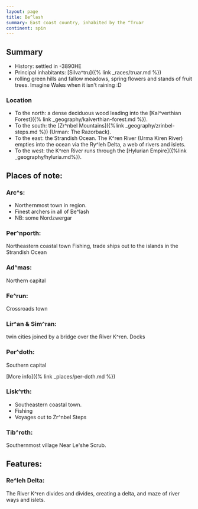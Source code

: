 ```yaml
---
layout: page
title: Be^lash
summary: East coast country, inhabited by the ^Truar
continent: spin
---
```


## Summary

- History: settled in -3890HE
- Principal inhabitants: [Silva^tru]({% link _races/truar.md %})
- rolling green hills and fallow meadows, spring flowers and stands of fruit trees. Imagine Wales when it isn't raining :D

### Location

- To the north: a dense deciduous wood leading into the [Kal^verthian Forest]({% link _geography/kalverthian-forest.md %}). 
- To the south: the [Zr^nbel Mountains]({%link _geography/zrinbel-steps.md %}) (Urman: The Razorback).
- To the east: the Strandish Ocean. The K^ren River (Urma Kiren River) empties into the ocean via the Ry^leh Delta, a web of rivers and islets.
- To the west: the K^ren River runs through the [Hylurian Empire]({%link _geography/hyluria.md%}).

## Places of note:

### Arc^s:

- Northernmost town in region.
- Finest archers in all of Be^lash
- NB: some Nordzwergar

### Per^nporth:
Northeastern coastal town
Fishing, trade ships out to the islands in the Strandish Ocean

### Ad^mas:
Northern capital

### Fe^run:
Crossroads town 

### Lir^an & Sim^ran:
twin cities joined by a bridge over the River K^ren.
Docks

### Per^doth:
Southern capital

[More info]({% link _places/per-doth.md %})

### Lisk^rth:
- Southeastern coastal town.
- Fishing
- Voyages out to Zr^nbel Steps

### Tib^roth:
Southernmost village
Near Le'she Scrub.

## Features:

### Re^leh Delta:

The River K^ren divides and divides, creating a delta, and maze of river ways and islets.
